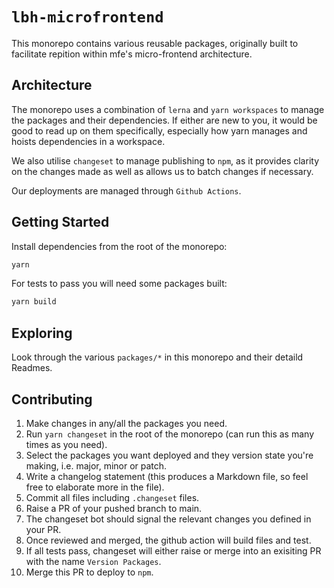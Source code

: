 # `lbh-microfrontend`

This monorepo contains various reusable packages, originally built to facilitate repition
within mfe's micro-frontend architecture.

## Architecture

The monorepo uses a combination of `lerna` and `yarn workspaces` to manage the packages
and their dependencies. If either are new to you, it would be good to read up on them
specifically, especially how yarn manages and hoists dependencies in a workspace.

We also utilise `changeset` to manage publishing to `npm`, as it provides clarity on the
changes made as well as allows us to batch changes if necessary.

Our deployments are managed through `Github Actions`.

## Getting Started

Install dependencies from the root of the monorepo:

```bash
yarn
```

For tests to pass you will need some packages built:

```bash
yarn build
```

## Exploring

Look through the various `packages/*` in this monorepo and their detaild Readmes.

## Contributing

1. Make changes in any/all the packages you need.
2. Run `yarn changeset` in the root of the monorepo (can run this as many times as you
   need).
3. Select the packages you want deployed and they version state you're making, i.e. major,
   minor or patch.
4. Write a changelog statement (this produces a Markdown file, so feel free to elaborate
   more in the file).
5. Commit all files including `.changeset` files.
6. Raise a PR of your pushed branch to main.
7. The changeset bot should signal the relevant changes you defined in your PR.
8. Once reviewed and merged, the github action will build files and test.
9. If all tests pass, changeset will either raise or merge into an exisiting PR with the
   name `Version Packages`.
10. Merge this PR to deploy to `npm`.
